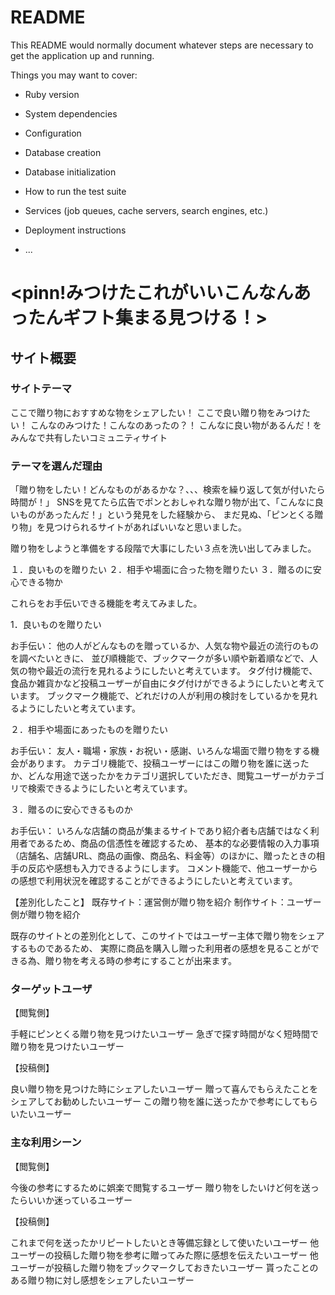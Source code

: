# README

This README would normally document whatever steps are necessary to get the
application up and running.

Things you may want to cover:

* Ruby version

* System dependencies

* Configuration

* Database creation

* Database initialization

* How to run the test suite

* Services (job queues, cache servers, search engines, etc.)

* Deployment instructions

* ...


# <pinn!みつけたこれがいいこんなんあったんギフト集まる見つける！>

## サイト概要
### サイトテーマ
ここで贈り物におすすめな物をシェアしたい！
ここで良い贈り物をみつけたい！
こんなのみつけた！こんなのあったの？！
こんなに良い物があるんだ！をみんなで共有したいコミュニティサイト


### テーマを選んだ理由
「贈り物をしたい！どんなものがあるかな？、、、検索を繰り返して気が付いたら時間が！」
SNSを見てたら広告でポンとおしゃれな贈り物が出て、「こんなに良いものがあったんだ！」という発見をした経験から、
まだ見ぬ、「ピンとくる贈り物」を見つけられるサイトがあればいいなと思いました。

贈り物をしようと準備をする段階で大事にしたい３点を洗い出してみました。

１．良いものを贈りたい
２．相手や場面に合った物を贈りたい
３．贈るのに安心できる物か

これらをお手伝いできる機能を考えてみました。



1．良いものを贈りたい

お手伝い：
他の人がどんなものを贈っているか、人気な物や最近の流行のものを調べたいときに、
並び順機能で、ブックマークが多い順や新着順などで、人気の物や最近の流行を見れるようにしたいと考えています。
タグ付け機能で、食品か雑貨かなど投稿ユーザーが自由にタグ付けができるようにしたいと考えています。
ブックマーク機能で、どれだけの人が利用の検討をしているかを見れるようにしたいと考えています。


２．相手や場面にあったものを贈りたい

お手伝い：
友人・職場・家族・お祝い・感謝、いろんな場面で贈り物をする機会があります。
カテゴリ機能で、投稿ユーザーにはこの贈り物を誰に送ったか、どんな用途で送ったかをカテゴリ選択していただき、閲覧ユーザーがカテゴリで検索できるようにしたいと考えています。



３．贈るのに安心できるものか

お手伝い：
いろんな店舗の商品が集まるサイトであり紹介者も店舗ではなく利用者であるため、商品の信憑性を確認するため、
基本的な必要情報の入力事項（店舗名、店舗URL、商品の画像、商品名、料金等）のほかに、贈ったときの相手の反応や感想も入力できるようにします。
コメント機能で、他ユーザーからの感想で利用状況を確認することができるようにしたいと考えています。




【差別化したこと】
既存サイト：運営側が贈り物を紹介
制作サイト：ユーザー側が贈り物を紹介

既存のサイトとの差別化として、このサイトではユーザー主体で贈り物をシェアするものであるため、
実際に商品を購入し贈った利用者の感想を見ることができる為、贈り物を考える時の参考にすることが出来ます。



### ターゲットユーザ
【閲覧側】

手軽にピンとくる贈り物を見つけたいユーザー
急ぎで探す時間がなく短時間で贈り物を見つけたいユーザー


【投稿側】

良い贈り物を見つけた時にシェアしたいユーザー
贈って喜んでもらえたことをシェアしてお勧めしたいユーザー
この贈り物を誰に送ったかで参考にしてもらいたいユーザー

### 主な利用シーン
【閲覧側】

今後の参考にするために娯楽で閲覧するユーザー
贈り物をしたいけど何を送ったらいいか迷っているユーザー


【投稿側】

これまで何を送ったかリピートしたいとき等備忘録として使いたいユーザー
他ユーザーの投稿した贈り物を参考に贈ってみた際に感想を伝えたいユーザー
他ユーザーが投稿した贈り物をブックマークしておきたいユーザー
貰ったことのある贈り物に対し感想をシェアしたいユーザー
